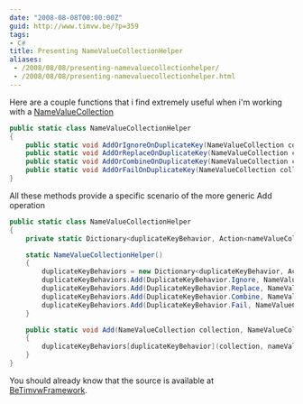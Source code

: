```yaml
---
date: "2008-08-08T00:00:00Z"
guid: http://www.timvw.be/?p=359
tags:
- C#
title: Presenting NameValueCollectionHelper
aliases:
 - /2008/08/08/presenting-namevaluecollectionhelper/
 - /2008/08/08/presenting-namevaluecollectionhelper.html
---
```

Here are a couple functions that i find extremely useful when i'm working with a [NameValueCollection](http://msdn.microsoft.com/en-us/library/system.collections.specialized.namevaluecollection.aspx)

```csharp
public static class NameValueCollectionHelper
{
	public static void AddOrIgnoreOnDuplicateKey(NameValueCollection collection, NameValueCollection nameValuesToAdd);
	public static void AddOrReplaceOnDuplicateKey(NameValueCollection collection, NameValueCollection nameValuesToAdd);
	public static void AddOrCombineOnDuplicateKey(NameValueCollection collection, NameValueCollection nameValuesToAdd);
	public static void AddOrFailOnDuplicateKey(NameValueCollection collection, NameValueCollection nameValuesToAdd);
}
```

All these methods provide a specific scenario of the more generic Add operation

```csharp 
public static class NameValueCollectionHelper
{
	private static Dictionary<duplicateKeyBehavior, Action<nameValueCollection, NameValueCollection>> duplicateKeyBehaviors;

	static NameValueCollectionHelper()
	{
		duplicateKeyBehaviors = new Dictionary<duplicateKeyBehavior, Action<nameValueCollection, NameValueCollection>>();
		duplicateKeyBehaviors.Add(DuplicateKeyBehavior.Ignore, NameValueCollectionHelper.AddOrIgnoreOnDuplicateKey);
		duplicateKeyBehaviors.Add(DuplicateKeyBehavior.Replace, NameValueCollectionHelper.AddOrReplaceOnDuplicateKey);
		duplicateKeyBehaviors.Add(DuplicateKeyBehavior.Combine, NameValueCollectionHelper.AddOrCombineOnDuplicateKey);
		duplicateKeyBehaviors.Add(DuplicateKeyBehavior.Fail, NameValueCollectionHelper.AddOrFailOnDuplicateKey);
	}

	public static void Add(NameValueCollection collection, NameValueCollection nameValuesToAdd, DuplicateKeyBehavior duplicateKeyBehavior)
	{
		duplicateKeyBehaviors[duplicateKeyBehavior](collection, nameValuesToAdd);
	}
}
```

You should already know that the source is available at [BeTimvwFramework](http://www.codeplex.com/BeTimvwFramework).

